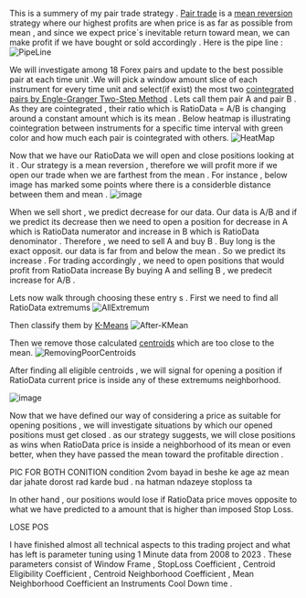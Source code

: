 
This is a summery of my pair trade strategy . [Pair trade](https://en.wikipedia.org/wiki/Pairs_trade) is a [mean reversion](https://en.wikipedia.org/wiki/Mean_reversion_(finance)) strategy where our highest profits are when price is as far as possible from mean , and since we expect price`s inevitable return toward mean, we can make profit if we have bought or sold accordingly . Here is the pipe line :
![PipeLine](https://user-images.githubusercontent.com/76734519/228828233-e3243fd2-377e-46fa-985e-d19752481275.png)




We will investigate among 18 Forex pairs and update to the best possible pair at each time unit .We will pick a window amount slice of each instrument for every time unit and select(if exist)  the most two [cointegrated pairs by Engle-Granger Two-Step Method](https://corporatefinanceinstitute.com/resources/data-science/cointegration/) . Lets call them pair A and pair B .  As they are cointegrated , their ratio which is RatioData = A/B is changing around a constant amount which is its mean . Below heatmap is illustrating cointegration between instruments for a specific time interval with green color and how much each pair is cointegrated with others.
![HeatMap](https://user-images.githubusercontent.com/76734519/228843179-c1a01357-619f-44c0-bb11-21d2985603b2.png)



Now that we have our RatioData we will open and close positions looking at it . Our strategy is a mean reversion , therefore we will profit more if we open our trade when we are farthest from the mean . For instance , below image has marked some points where there is a considerble distance between them and mean . 
![image](https://user-images.githubusercontent.com/76734519/228852137-ad942223-82d6-4d6e-bfa6-b7f6fc238408.png)

When we sell short , we predict decrease for our data. Our data is A/B and if we predict its decrease then we need to open a position for decrease in A which is RatioData numerator and increase in B which is RatioData denominator . Therefore , we need to sell A and buy B . Buy long is the exact opposit. our data is far from and below the mean . So we predict its increase . For trading accordingly , we need to open positions that would profit from RatioData increase By buying A and selling B , we predecit increase for A/B . 


Lets now walk through choosing these entry s . First we need to find all RatioData extremums
![AllExtremum](https://user-images.githubusercontent.com/76734519/228848696-7b62408c-10fe-4723-a3d2-575c736100f7.png)

Then classify them by [K-Means](https://en.wikipedia.org/wiki/K-means_clustering) 
![After-KMean](https://user-images.githubusercontent.com/76734519/228848755-168d3d82-d71d-486d-8565-dab1225aaecf.png)

Then we remove those calculated [centroids](https://en.wikipedia.org/wiki/Centroid) which are too close to the mean. 
![RemovingPoorCentroids](https://user-images.githubusercontent.com/76734519/228848868-317c3575-ca42-4053-a059-4c8a0736ac22.png)


After finding all eligible centroids , we will signal for opening a position if RatioData current price is inside any of these extremums neighborhood.

![image](https://user-images.githubusercontent.com/76734519/228853952-e0601208-9845-47f8-8c4a-6cdd2b1aa126.png)

Now that we have defined our way of considering a price as suitable for opening positions , we will investigate situations by which our opened positions must get closed .
 as our strategy suggests, we will close positions as wins when RatioData price is inside a neighborhood of its mean or even better, when they have passed the mean toward the profitable direction .
 
 PIC FOR BOTH CONITION
 condition 2vom bayad in beshe ke age az mean dar jahate dorost rad karde bud . na hatman ndazeye stoploss ta
 
 
 
 In other hand , our positions would lose if RatioData price moves opposite to what we have predicted to a amount that is higher than imposed Stop Loss. 
 
LOSE POS
 
 I have finished almost all technical aspects to this trading project and what has left is parameter tuning using 1 Minute data from 2008 to 2023 .
 These parameters consist of Window Frame , StopLoss Coefficient , Centroid Eligibility Coefficient , Centroid Neighborhood Coefficient , Mean Neighborhood Coefficient an Instruments Cool Down time .
